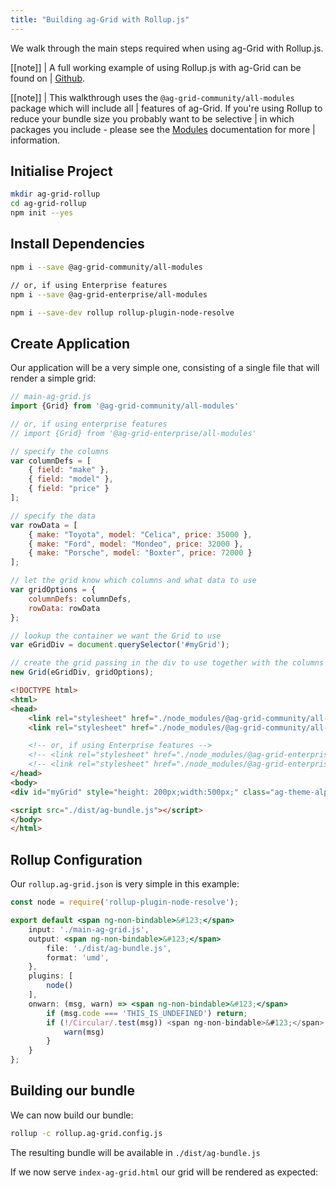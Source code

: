 ```yaml
---
title: "Building ag-Grid with Rollup.js"
---
```


We walk through the main steps required when using ag-Grid with Rollup.js.

[[note]]
| A full working example of using Rollup.js with ag-Grid can be found on
| [Github](https://github.com/seanlandsman/ag-grid-rollup).

[[note]]
| This walkthrough uses the `@ag-grid-community/all-modules` package which will include all
| features of ag-Grid. If you're using Rollup to reduce your bundle size you probably want to be selective
| in which packages you include - please see the [Modules](../modules/) documentation for more
| information.

## Initialise Project

```bash
mkdir ag-grid-rollup
cd ag-grid-rollup
npm init --yes
```

## Install Dependencies

```bash
npm i --save @ag-grid-community/all-modules

// or, if using Enterprise features
npm i --save @ag-grid-enterprise/all-modules

npm i --save-dev rollup rollup-plugin-node-resolve
```

## Create Application

Our application will be a very simple one, consisting of a single file that will render a simple grid:

```js
// main-ag-grid.js
import {Grid} from '@ag-grid-community/all-modules'

// or, if using enterprise features
// import {Grid} from '@ag-grid-enterprise/all-modules'

// specify the columns
var columnDefs = [
    { field: "make" },
    { field: "model" },
    { field: "price" }
];

// specify the data
var rowData = [
    { make: "Toyota", model: "Celica", price: 35000 },
    { make: "Ford", model: "Mondeo", price: 32000 },
    { make: "Porsche", model: "Boxter", price: 72000 }
];

// let the grid know which columns and what data to use
var gridOptions = {
    columnDefs: columnDefs,
    rowData: rowData
};

// lookup the container we want the Grid to use
var eGridDiv = document.querySelector('#myGrid');

// create the grid passing in the div to use together with the columns & data we want to use
new Grid(eGridDiv, gridOptions);
```

```html
<!DOCTYPE html>
<html>
<head>
    <link rel="stylesheet" href="./node_modules/@ag-grid-community/all-modules/dist/styles/ag-grid.css">
    <link rel="stylesheet" href="./node_modules/@ag-grid-community/all-modules/dist/styles/ag-theme-alpine.css">

    <!-- or, if using Enterprise features -->
    <!-- <link rel="stylesheet" href="./node_modules/@ag-grid-enterprise/all-modules/dist/styles/ag-grid.css"> -->
    <!-- <link rel="stylesheet" href="./node_modules/@ag-grid-enterprise/all-modules/dist/styles/ag-theme-alpine.css"> -->
</head>
<body>
<div id="myGrid" style="height: 200px;width:500px;" class="ag-theme-alpine"></div>

<script src="./dist/ag-bundle.js"></script>
</body>
</html>
```

## Rollup Configuration

Our `rollup.ag-grid.json` is very simple in this example:

```jsx
const node = require('rollup-plugin-node-resolve');

export default <span ng-non-bindable>&#123;</span>
    input: './main-ag-grid.js',
    output: <span ng-non-bindable>&#123;</span>
        file: './dist/ag-bundle.js',
        format: 'umd',
    },
    plugins: [
        node()
    ],
    onwarn: (msg, warn) => <span ng-non-bindable>&#123;</span>
        if (msg.code === 'THIS_IS_UNDEFINED') return;
        if (!/Circular/.test(msg)) <span ng-non-bindable>&#123;</span>
            warn(msg)
        }
    }
};
```

## Building our bundle

We can now build our bundle:

```bash
rollup -c rollup.ag-grid.config.js
```

The resulting bundle will be available in `./dist/ag-bundle.js`

If we now serve `index-ag-grid.html` our grid will be rendered as expected:

<image-caption src="building-rollup/resources/bundled-grid.png" width="33rem" alt="Bundled Grid" centered="true" constrained="true"></image-caption>